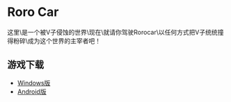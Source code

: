 # Roro Car
这里\是一个被V子侵蚀的世界\现在\就请你驾驶Rorocar\以任何方式把V子统统撞得粉碎\成为这个世界的主宰者吧！
## 游戏下载
* [Windows版](rorocar.zip)
* [Android版](rorocar.apk)
